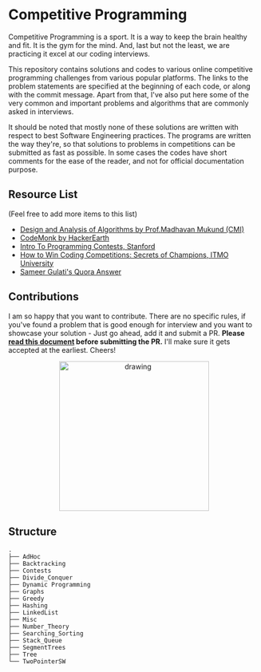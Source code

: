 # Competitive Programming

Competitive Programming is a sport. It is a way to keep the brain healthy and fit. It is the gym for the mind. And, last but not the least, we are practicing it excel at our coding interviews.

This repository contains solutions and codes to various online competitive programming challenges from various popular platforms. The links to the problem statements are specified at the beginning of each code, or along with the commit message. Apart from that, I've also put here some of the very common and important problems and algorithms that are commonly asked in interviews.

It should be noted that mostly none of these solutions are written with respect to best Software Engineering practices. The programs are written the way they're, so that solutions to problems in competitions can be submitted as fast as possible. In some cases the codes have short comments for the ease of the reader, and not for official documentation purpose.

## Resource List

(Feel free to add more items to this list)
- [Design and Analysis of Algorithms by Prof.Madhavan Mukund (CMI)](https://www.cmi.ac.in/~madhavan/nptel-algorithms-2015/)
- [CodeMonk by HackerEarth](https://www.hackerearth.com/practice/codemonk/)
- [Intro To Programming Contests, Stanford](http://web.stanford.edu/class/cs97si/)
- [How to Win Coding Competitions: Secrets of Champions, ITMO University](https://www.edx.org/course/how-to-win-coding-competitions-secrets-of-champion)
- [Sameer Gulati's Quora Answer](https://www.quora.com/What-is-a-list-of-data-structures-that-a-competitive-programmer-must-know/answer/Sameer-Gulati-3)

## Contributions
I am so happy that you want to contribute. There are no specific rules, if you've found a problem that is good enough for interview and you want to showcase your solution - Just go ahead, add it and submit a PR. **Please [read this document](https://github.com/amitrajitbose/Competitive_Programming/blob/master/CONTRIBUTING.md) before submitting the PR.** I'll make sure it gets accepted at the earliest. Cheers!

<p align="center">
<img src="https://media0.giphy.com/media/DGWAx8d3IkICs/giphy.gif?cid=790b76115cf6d589576968446f90b1a1&rid=giphy.gif" alt="drawing" width="300"/>
</p>

## Structure

```
.
├── AdHoc
├── Backtracking
├── Contests
├── Divide_Conquer
├── Dynamic Programming
├── Graphs
├── Greedy
├── Hashing
├── LinkedList
├── Misc
├── Number_Theory
├── Searching_Sorting
├── Stack_Queue
├── SegmentTrees
├── Tree
└── TwoPointerSW
```

